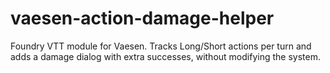 # vaesen-action-damage-helper
Foundry VTT module for Vaesen. Tracks Long/Short actions per turn and adds a damage dialog with extra successes, without modifying the system.
